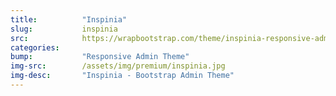 ```yaml
---
title:			"Inspinia"
slug:			inspinia
src:			https://wrapbootstrap.com/theme/inspinia-responsive-admin-theme-WB0R5L90S?ref=StartBootstrap
categories:		
bump:			"Responsive Admin Theme"
img-src:		/assets/img/premium/inspinia.jpg
img-desc:		"Inspinia - Bootstrap Admin Theme"
---
```

